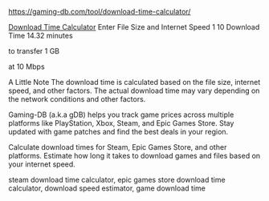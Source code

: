 https://gaming-db.com/tool/download-time-calculator/

[Download Time Calculator](https://gaming-db.com/tool/download-time-calculator)
Enter File Size and Internet Speed
1
10
Download Time
14.32 minutes

to transfer 1 GB

at 10 Mbps

A Little Note
The download time is calculated based on the file size, internet speed, and other factors. The actual download time may vary depending on the network conditions and other factors.

Gaming-DB (a.k.a gDB) helps you track game prices across multiple platforms like PlayStation, Xbox, Steam, and Epic Games Store. Stay updated with game patches and find the best deals in your region. 

Calculate download times for Steam, Epic Games Store, and other platforms. Estimate how long it takes to download games and files based on your internet speed.

steam download time calculator, epic games store download time calculator, download speed estimator, game download time

<script type="application/ld+json">{
    "@context": "http://schema.org",
    "@type": "WebApplication",
    "name": "Download Time Calculator",
    "description": "Calculate download times for games and files based on file size and internet speed. Calculate download times for Steam, Epic Games Store, Xbox App, and other platforms.",
    "url": "https://gaming-db.com/tool/download-time-calculator/",
    "applicationCategory": "UtilityApplication",
    "operatingSystem": "Web"
  }</script>